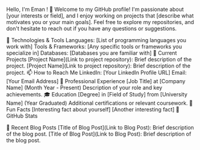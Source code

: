 Hello, I'm Eman ! 👋
Welcome to my GitHub profile! I'm passionate about [your interests or field], and I enjoy working on projects that [describe what motivates you or your main goals]. Feel free to explore my repositories, and don't hesitate to reach out if you have any questions or suggestions.

🔧 Technologies & Tools
Languages: [List of programming languages you work with]
Tools & Frameworks: [Any specific tools or frameworks you specialize in]
Databases: [Databases you are familiar with]
🌱 Current Projects
[Project Name](Link to project repository): Brief description of the project.
[Project Name](Link to project repository): Brief description of the project.
📫 How to Reach Me
LinkedIn: [Your LinkedIn Profile URL]
Email: [Your Email Address]
💼 Professional Experience
[Job Title] at [Company Name] (Month Year - Present)
Description of your role and key achievements.
🎓 Education
[Degree] in [Field of Study] from [University Name] (Year Graduated)
Additional certifications or relevant coursework.
🌟 Fun Facts
[Interesting fact about yourself]
[Another interesting fact]
📄 GitHub Stats

📝 Recent Blog Posts
[Title of Blog Post](Link to Blog Post): Brief description of the blog post.
[Title of Blog Post](Link to Blog Post): Brief description of the blog post.
